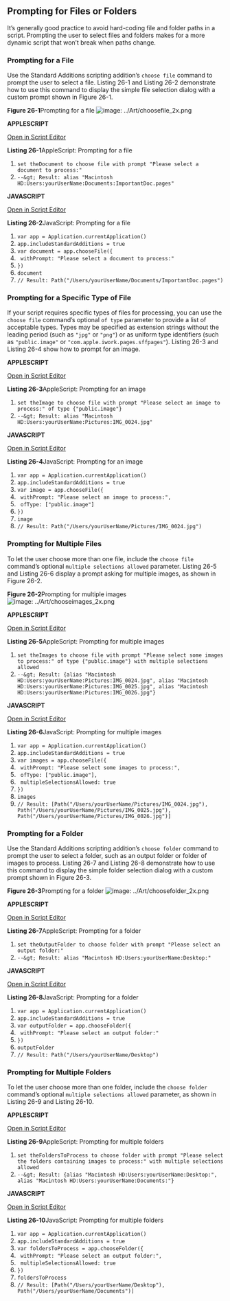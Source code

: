 <a id="//apple_ref/doc/uid/TP40016239-CH81"></a><a id="//apple_ref/doc/uid/TP40016239-CH81-SW1"></a>

## Prompting for Files or Folders

It’s generally good practice to avoid hard-coding file and folder paths in a script. Prompting the user to select files and folders makes for a more dynamic script that won’t break when paths change.

<a id="//apple_ref/doc/uid/TP40016239-CH81-SW16"></a>

### Prompting for a File

Use the Standard Additions scripting addition’s `choose file` command to prompt the user to select a file. Listing 26-1 and Listing 26-2 demonstrate how to use this command to display the simple file selection dialog with a custom prompt shown in Figure 26-1.

<a id="//apple_ref/doc/uid/TP40016239-CH81-SW4"></a>
**Figure 26-1**Prompting for a file
![image: ../Art/choosefile_2x.png](https://developer.apple.com/library/archive/mac-automation-scripting-guide/Art/choosefile_2x.png)

**APPLESCRIPT**

[Open in Script Editor](https://developer.apple.com/library/archive/mac-automation-scripting-guide/applescript:/com.apple.scripteditor?action=new&script=set%20theDocument%20to%20choose%20file%20with%20prompt%20%22Please%20select%20a%20document%20to%20process%3A%22)

<a id="//apple_ref/doc/uid/TP40016239-CH81-SW3"></a>
**Listing 26-1**AppleScript: Prompting for a file

1. `set theDocument to choose file with prompt "Please select a document to process:"`
2. `--&gt; Result: alias "Macintosh HD:Users:yourUserName:Documents:ImportantDoc.pages"`

**JAVASCRIPT**

[Open in Script Editor](https://developer.apple.com/library/archive/mac-automation-scripting-guide/applescript:/com.apple.scripteditor?action=new&script=var%20app%20%3D%20Application.currentApplication%28%29%0Aapp.includeStandardAdditions%20%3D%20true%0A%0Avar%20document%20%3D%20app.chooseFile%28%7B%0A%20%20%20%20withPrompt%3A%20%22Please%20select%20a%20document%20to%20process%3A%22%0A%7D%29%0Adocument%0A)

<a id="//apple_ref/doc/uid/TP40016239-CH81-SW5"></a>
**Listing 26-2**JavaScript: Prompting for a file

1. `var app = Application.currentApplication()`
2. `app.includeStandardAdditions = true`
4. `var document = app.chooseFile({`
5. ` withPrompt: "Please select a document to process:"`
6. `})`
7. `document`
8. `// Result: Path("/Users/yourUserName/Documents/ImportantDoc.pages")`

<a id="//apple_ref/doc/uid/TP40016239-CH81-SW17"></a>

### Prompting for a Specific Type of File

If your script requires specific types of files for processing, you can use the `choose file` command’s optional `of type` parameter to provide a list of acceptable types. Types may be specified as extension strings without the leading period (such as `"jpg"` or `"png"`) or as uniform type identifiers (such as `"public.image"` or `"com.apple.iwork.pages.sffpages"`). Listing 26-3 and Listing 26-4 show how to prompt for an image.

**APPLESCRIPT**

[Open in Script Editor](https://developer.apple.com/library/archive/mac-automation-scripting-guide/applescript:/com.apple.scripteditor?action=new&script=set%20theImage%20to%20choose%20file%20with%20prompt%20%22Please%20select%20an%20image%20to%20process%3A%22%20of%20type%20%7B%22public.image%22%7D)

<a id="//apple_ref/doc/uid/TP40016239-CH81-SW6"></a>
**Listing 26-3**AppleScript: Prompting for an image

1. `set theImage to choose file with prompt "Please select an image to process:" of type {"public.image"}`
2. `--&gt; Result: alias "Macintosh HD:Users:yourUserName:Pictures:IMG_0024.jpg"`

**JAVASCRIPT**

[Open in Script Editor](https://developer.apple.com/library/archive/mac-automation-scripting-guide/applescript:/com.apple.scripteditor?action=new&script=var%20app%20%3D%20Application.currentApplication%28%29%0Aapp.includeStandardAdditions%20%3D%20true%0A%0Avar%20image%20%3D%20app.chooseFile%28%7B%0A%20%20%20%20withPrompt%3A%20%22Please%20select%20an%20image%20to%20process%3A%22%2C%0A%20%20%20%20ofType%3A%20%5B%22public.image%22%5D%0A%7D%29%0Aimage)

<a id="//apple_ref/doc/uid/TP40016239-CH81-SW7"></a>
**Listing 26-4**JavaScript: Prompting for an image

1. `var app = Application.currentApplication()`
2. `app.includeStandardAdditions = true`
4. `var image = app.chooseFile({`
5. ` withPrompt: "Please select an image to process:",`
6. ` ofType: ["public.image"]`
7. `})`
8. `image`
9. `// Result: Path("/Users/yourUserName/Pictures/IMG_0024.jpg")`

<a id="//apple_ref/doc/uid/TP40016239-CH81-SW18"></a>

### Prompting for Multiple Files

To let the user choose more than one file, include the `choose file` command’s optional `multiple selections allowed` parameter. Listing 26-5 and Listing 26-6 display a prompt asking for multiple images, as shown in Figure 26-2.

<a id="//apple_ref/doc/uid/TP40016239-CH81-SW10"></a>
**Figure 26-2**Prompting for multiple images
![image: ../Art/chooseimages_2x.png](https://developer.apple.com/library/archive/mac-automation-scripting-guide/Art/chooseimages_2x.png)

**APPLESCRIPT**

[Open in Script Editor](https://developer.apple.com/library/archive/mac-automation-scripting-guide/applescript:/com.apple.scripteditor?action=new&script=set%20theImages%20to%20choose%20file%20with%20prompt%20%22Please%20select%20some%20images%20to%20process%3A%22%20of%20type%20%7B%22public.image%22%7D%20with%20multiple%20selections%20allowed)

<a id="//apple_ref/doc/uid/TP40016239-CH81-SW8"></a>
**Listing 26-5**AppleScript: Prompting for multiple images

1. `set theImages to choose file with prompt "Please select some images to process:" of type {"public.image"} with multiple selections allowed`
2. `--&gt; Result: {alias "Macintosh HD:Users:yourUserName:Pictures:IMG_0024.jpg", alias "Macintosh HD:Users:yourUserName:Pictures:IMG_0025.jpg", alias "Macintosh HD:Users:yourUserName:Pictures:IMG_0026.jpg"}`

**JAVASCRIPT**

[Open in Script Editor](https://developer.apple.com/library/archive/mac-automation-scripting-guide/applescript:/com.apple.scripteditor?action=new&script=var%20app%20%3D%20Application.currentApplication%28%29%0Aapp.includeStandardAdditions%20%3D%20true%0A%0Avar%20images%20%3D%20app.chooseFile%28%7B%0A%20%20%20%20withPrompt%3A%20%22Please%20select%20some%20images%20to%20process%3A%22%2C%0A%20%20%20%20ofType%3A%20%5B%22public.image%22%5D%2C%0A%20%20%20%20multipleSelectionsAllowed%3A%20true%0A%7D%29%0Aimages)

<a id="//apple_ref/doc/uid/TP40016239-CH81-SW9"></a>
**Listing 26-6**JavaScript: Prompting for multiple images

1. `var app = Application.currentApplication()`
2. `app.includeStandardAdditions = true`
4. `var images = app.chooseFile({`
5. ` withPrompt: "Please select some images to process:",`
6. ` ofType: ["public.image"],`
7. ` multipleSelectionsAllowed: true`
8. `})`
9. `images`
10. `// Result: [Path("/Users/yourUserName/Pictures/IMG_0024.jpg"), Path("/Users/yourUserName/Pictures/IMG_0025.jpg"), Path("/Users/yourUserName/Pictures/IMG_0026.jpg")]`

<a id="//apple_ref/doc/uid/TP40016239-CH81-SW2"></a>

### Prompting for a Folder

Use the Standard Additions scripting addition’s `choose folder` command to prompt the user to select a folder, such as an output folder or folder of images to process. Listing 26-7 and Listing 26-8 demonstrate how to use this command to display the simple folder selection dialog with a custom prompt shown in Figure 26-3.

<a id="//apple_ref/doc/uid/TP40016239-CH81-SW13"></a>
**Figure 26-3**Prompting for a folder
![image: ../Art/choosefolder_2x.png](https://developer.apple.com/library/archive/mac-automation-scripting-guide/Art/choosefolder_2x.png)

**APPLESCRIPT**

[Open in Script Editor](https://developer.apple.com/library/archive/mac-automation-scripting-guide/applescript:/com.apple.scripteditor?action=new&script=set%20theOutputFolder%20to%20choose%20folder%20with%20prompt%20%22Please%20select%20an%20output%20folder%3A%22)

<a id="//apple_ref/doc/uid/TP40016239-CH81-SW11"></a>
**Listing 26-7**AppleScript: Prompting for a folder

1. `set theOutputFolder to choose folder with prompt "Please select an output folder:"`
2. `--&gt; Result: alias "Macintosh HD:Users:yourUserName:Desktop:"`

**JAVASCRIPT**

[Open in Script Editor](https://developer.apple.com/library/archive/mac-automation-scripting-guide/applescript:/com.apple.scripteditor?action=new&script=var%20app%20%3D%20Application.currentApplication%28%29%0Aapp.includeStandardAdditions%20%3D%20true%0A%0Avar%20outputFolder%20%3D%20app.chooseFolder%28%7B%0A%20%20%20%20withPrompt%3A%20%22Please%20select%20an%20output%20folder%3A%22%0A%7D%29%0AoutputFolder)

<a id="//apple_ref/doc/uid/TP40016239-CH81-SW12"></a>
**Listing 26-8**JavaScript: Prompting for a folder

1. `var app = Application.currentApplication()`
2. `app.includeStandardAdditions = true`
4. `var outputFolder = app.chooseFolder({`
5. ` withPrompt: "Please select an output folder:"`
6. `})`
7. `outputFolder`
8. `// Result: Path("/Users/yourUserName/Desktop")`

<a id="//apple_ref/doc/uid/TP40016239-CH81-SW19"></a>

### Prompting for Multiple Folders

To let the user choose more than one folder, include the `choose folder` command’s optional `multiple selections allowed` parameter, as shown in Listing 26-9 and Listing 26-10.

**APPLESCRIPT**

[Open in Script Editor](https://developer.apple.com/library/archive/mac-automation-scripting-guide/applescript:/com.apple.scripteditor?action=new&script=set%20theFoldersToProcess%20to%20choose%20folder%20with%20prompt%20%22Please%20select%20the%20folders%20containing%20images%20to%20process%3A%22%20with%20multiple%20selections%20allowed)

<a id="//apple_ref/doc/uid/TP40016239-CH81-SW14"></a>
**Listing 26-9**AppleScript: Prompting for multiple folders

1. `set theFoldersToProcess to choose folder with prompt "Please select the folders containing images to process:" with multiple selections allowed`
2. `--&gt; Result: {alias "Macintosh HD:Users:yourUserName:Desktop:", alias "Macintosh HD:Users:yourUserName:Documents:"}`

**JAVASCRIPT**

[Open in Script Editor](https://developer.apple.com/library/archive/mac-automation-scripting-guide/applescript:/com.apple.scripteditor?action=new&script=var%20app%20%3D%20Application.currentApplication%28%29%0Aapp.includeStandardAdditions%20%3D%20true%0A%0Avar%20foldersToProcess%20%3D%20app.chooseFolder%28%7B%0A%20%20%20%20withPrompt%3A%20%22Please%20select%20an%20output%20folder%3A%22%2C%0A%20%20%20%20multipleSelectionsAllowed%3A%20true%0A%7D%29%0AfoldersToProcess)

<a id="//apple_ref/doc/uid/TP40016239-CH81-SW15"></a>
**Listing 26-10**JavaScript: Prompting for multiple folders

1. `var app = Application.currentApplication()`
2. `app.includeStandardAdditions = true`
4. `var foldersToProcess = app.chooseFolder({`
5. ` withPrompt: "Please select an output folder:",`
6. ` multipleSelectionsAllowed: true`
7. `})`
8. `foldersToProcess`
9. `// Result: [Path("/Users/yourUserName/Desktop"), Path("/Users/yourUserName/Documents")]`
